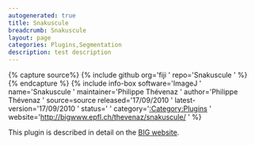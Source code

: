 ```yaml
---
autogenerated: true
title: Snakuscule
breadcrumb: Snakuscule
layout: page
categories: Plugins,Segmentation
description: test description
---
```



{% capture source%}
{% include github org='fiji ' repo='Snakuscule ' %}
{% endcapture %}
{% include info-box software='ImageJ ' name='Snakuscule ' maintainer='Philippe Thévenaz ' author='Philippe Thévenaz ' source=source released='17/09/2010 ' latest-version='17/09/2010 ' status=' ' category='[:Category:Plugins](Category_Plugins ) ' website='http://bigwww.epfl.ch/thevenaz/snakuscule/ ' %}

This plugin is described in detail on the [BIG website](http://bigwww.epfl.ch/thevenaz/snakuscule/).

 
